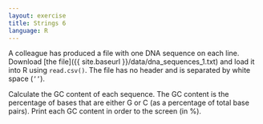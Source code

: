 ```yaml
---
layout: exercise
title: Strings 6
language: R
---
```


A colleague has produced a file with one DNA sequence on each line. Download
[the file]({{ site.baseurl }}/data/dna_sequences_1.txt) and load it into R using `read.csv()`. The file has no header and is separated by white space (`’’`).

Calculate the GC content of each sequence. The GC content is the percentage of
bases that are either G or C (as a percentage of total base pairs). 
Print each GC content in order to the screen (in %). 
